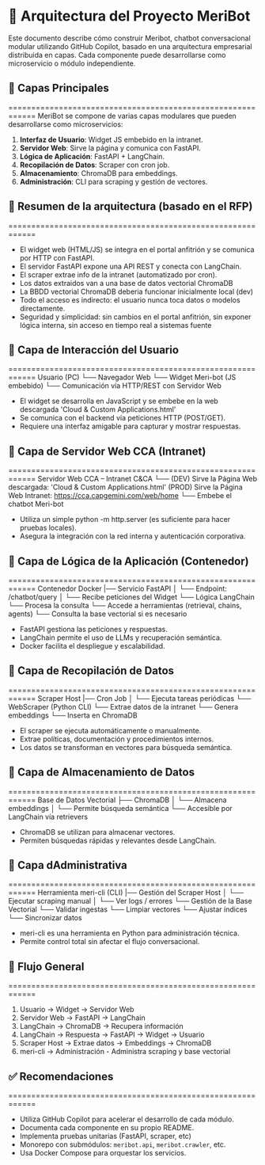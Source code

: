 # 📘 Arquitectura del Proyecto MeriBot
Este documento describe cómo construir Meribot, chatbot conversacional modular utilizando GitHub Copilot, basado en una arquitectura empresarial distribuida en capas. Cada componente puede desarrollarse como microservicio o módulo independiente.

## 🧠 Capas Principales
============================================================
MeriBot se compone de varias capas modulares que pueden desarrollarse como microservicios:

1. **Interfaz de Usuario**: Widget JS embebido en la intranet.
2. **Servidor Web**: Sirve la página y comunica con FastAPI.
3. **Lógica de Aplicación**: FastAPI + LangChain.
4. **Recopilación de Datos**: Scraper con cron job.
5. **Almacenamiento**: ChromaDB para embeddings.
6. **Administración**: CLI para scraping y gestión de vectores.

## 📌 Resumen de la arquitectura (basado en el RFP)
============================================================

 - El widget web (HTML/JS) se integra en el portal anfitrión y se comunica por HTTP con FastAPI.
 - El servidor FastAPI expone una API REST y conecta con LangChain.
 - El scraper extrae info de la intranet (automatizado por cron).
 - Los datos extraidos van a una base de datos vectorial ChromaDB
 - La BBDD vectorial ChromaDB deberia funcionar inicialmente local (dev)
 - Todo el acceso es indirecto: el usuario nunca toca datos o modelos directamente.
 - Seguridad y simplicidad: sin cambios en el portal anfitrión, sin exponer lógica interna, sin acceso en tiempo real a sistemas fuente

 ## 🔹 Capa de Interacción del Usuario
============================================================
Usuario (PC)
 └── Navegador Web
      └── Widget Meri-bot (JS embebido)
           └── Comunicación vía HTTP/REST con Servidor Web

- El widget se desarrolla en JavaScript y se embebe en la web descargada 'Cloud & Custom Applications.html'
- Se comunica con el backend vía peticiones HTTP (POST/GET).
- Requiere una interfaz amigable para capturar y mostrar respuestas.

## 🔹 Capa de Servidor Web CCA (Intranet)
============================================================
Servidor Web CCA – Intranet C&CA
 └── (DEV) Sirve la Página Web descargada: 'Cloud & Custom Applications.html'
     (PROD) Sirve la Página Web Intranet: https://cca.capgemini.com/web/home
      └── Embebe el chatbot Meri-bot

- Utiliza un simple python -m http.server (es suficiente para hacer pruebas locales).
- Asegura la integración con la red interna y autenticación corporativa.

## 🔹 Capa de Lógica de la Aplicación (Contenedor)
============================================================
Contenedor Docker
 |── Servicio FastAPI
 │    └── Endpoint: /chatbot/query
 │    └── Recibe peticiones del Widget
 └── Lógica LangChain
      └── Procesa la consulta
      └── Accede a herramientas (retrieval, chains, agents)
      └── Consulta la base vectorial si es necesario

- FastAPI gestiona las peticiones y respuestas.
- LangChain permite el uso de LLMs y recuperación semántica.
- Docker facilita el despliegue y escalabilidad.

## 🔹 Capa de Recopilación de Datos
============================================================
Scraper Host
 |── Cron Job
 │    └── Ejecuta tareas periódicas
 └── WebScraper (Python CLI)
      └── Extrae datos de la intranet
      └── Genera embeddings
      └── Inserta en ChromaDB

- El scraper se ejecuta automáticamente o manualmente.
- Extrae políticas, documentación y procedimientos internos.
- Los datos se transforman en vectores para búsqueda semántica.

## 🔹 Capa de Almacenamiento de Datos
============================================================
Base de Datos Vectorial
 ├── ChromaDB
 │    └── Almacena embeddings
 │    └── Permite búsqueda semántica
 └── Accesible por LangChain vía retrievers

- ChromaDB se utilizan para almacenar vectores.
- Permiten búsquedas rápidas y relevantes desde LangChain.

## 🔹 Capa dAdministrativa
============================================================
Herramienta meri-cli (CLI)
 |── Gestión del Scraper Host
 │    └── Ejecutar scraping manual
 │    └── Ver logs / errores
 └── Gestión de la Base Vectorial
      └── Validar ingestas
      └── Limpiar vectores
      └── Ajustar índices
      └── Sincronizar datos

- meri-cli es una herramienta en Python para administración técnica.
- Permite control total sin afectar el flujo conversacional.

 
## 🔄 Flujo General
============================================================
1. Usuario → Widget → Servidor Web
2. Servidor Web → FastAPI → LangChain
3. LangChain → ChromaDB → Recupera información
4. LangChain → Respuesta → FastAPI → Widget → Usuario
5. Scraper Host → Extrae datos → Embeddings → ChromaDB
6. meri-cli → Administración - Administra scraping y base vectorial

## ✅ Recomendaciones
============================================================
- Utiliza GitHub Copilot para acelerar el desarrollo de cada módulo.
- Documenta cada componente en su propio README.
- Implementa pruebas unitarias (FastAPI, scraper, etc)
- Monorepo con submódulos: `meribot.api`, `meribot.crawler`, etc.
- Usa Docker Compose para orquestar los servicios.
